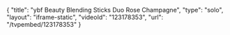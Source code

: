 {
    "title": "ybf Beauty Blending Sticks Duo  Rose   Champagne",
    "type": "solo",
    "layout": "iframe-static",
    "videoId": "123178353",
    "url": "\/tvpembed\/123178353"
}